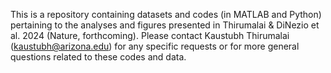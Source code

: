 This is a repository containing datasets and codes (in MATLAB and Python) pertaining to the analyses and figures presented in Thirumalai & DiNezio et al. 2024 (Nature, forthcoming). Please contact Kaustubh Thirumalai (kaustubh@arizona.edu) for any specific requests or for more general questions related to these codes and data.
